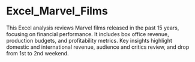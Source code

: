 # Excel_Marvel_Films
This Excel analysis reviews Marvel films released in the past 15 years, focusing on financial performance. It includes box office revenue, production budgets, and profitability metrics. Key insights highlight domestic and international revenue, audience and critics review, and drop from 1st to 2nd weekend.
